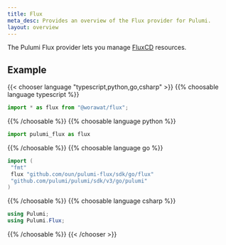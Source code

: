 ```yaml
---
title: Flux
meta_desc: Provides an overview of the Flux provider for Pulumi.
layout: overview
---
```


The Pulumi Flux provider lets you manage [FluxCD](https://fluxcd.io/) resources.

## Example

{{< chooser language "typescript,python,go,csharp" >}}
{{% choosable language typescript %}}

```typescript
import * as flux from "@worawat/flux";
```

{{% /choosable %}}
{{% choosable language python %}}

```python
import pulumi_flux as flux
```

{{% /choosable %}}
{{% choosable language go %}}

```go
import (
 "fmt"
 flux "github.com/oun/pulumi-flux/sdk/go/flux"
 "github.com/pulumi/pulumi/sdk/v3/go/pulumi"
)
```

{{% /choosable %}}
{{% choosable language csharp %}}

```csharp
using Pulumi;
using Pulumi.Flux;

```

{{% /choosable %}}
{{< /chooser >}}
